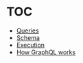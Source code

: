 # TOC

- [Queries](queries.md)
- [Schema](schema.md)
- [Execution](execution.md)
- [How GraphQL works](how-it-works.md)
